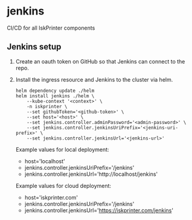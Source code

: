 # jenkins

CI/CD for all IskPrinter components

## Jenkins setup

1. Create an oauth token on GitHub so that Jenkins can connect to the repo.

1. Install the ingress resource and Jenkins to the cluster via helm.
    ```
    helm dependency update ./helm
    helm install jenkins ./helm \
        --kube-context '<context>' \
        -n iskprinter \
        --set githubToken='<github-token>' \
        --set host='<host>' \
        --set jenkins.controller.adminPassword='<admin-password>' \
        --set jenkins.controller.jenkinsUriPrefix='<jenkins-uri-prefix>' \
        --set jenkins.controller.jenkinsUrl='<jenkins-url>'
    ```
    Example values for local deployment:
    * host='localhost'
    * jenkins.controller.jenkinsUriPrefix='/jenkins'
    * jenkins.controller.jenkinsUrl='http://localhost/jenkins'

    Example values for cloud deployment:
    * host='iskprinter.com'
    * jenkins.controller.jenkinsUriPrefix='/jenkins'
    * jenkins.controller.jenkinsUrl='https://iskprinter.com/jenkins'
